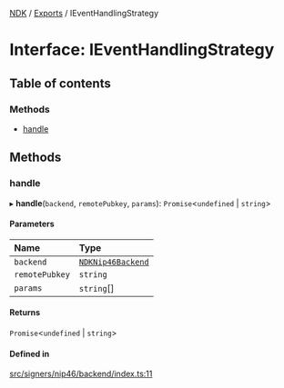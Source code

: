[NDK](../README.md) / [Exports](../modules.md) / IEventHandlingStrategy

# Interface: IEventHandlingStrategy

## Table of contents

### Methods

- [handle](IEventHandlingStrategy.md#handle)

## Methods

### handle

▸ **handle**(`backend`, `remotePubkey`, `params`): `Promise`<`undefined` \| `string`\>

#### Parameters

| Name | Type |
| :------ | :------ |
| `backend` | [`NDKNip46Backend`](../classes/NDKNip46Backend.md) |
| `remotePubkey` | `string` |
| `params` | `string`[] |

#### Returns

`Promise`<`undefined` \| `string`\>

#### Defined in

[src/signers/nip46/backend/index.ts:11](https://github.com/nostr-dev-kit/ndk/blob/fece2d0/src/signers/nip46/backend/index.ts#L11)
